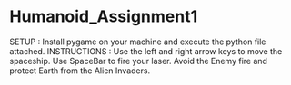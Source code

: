 # Humanoid_Assignment1
SETUP : 
    Install pygame on your machine and execute the python file attached.
INSTRUCTIONS :
    Use the left and right arrow keys to move the spaceship.
    Use SpaceBar to fire your laser.
    Avoid the Enemy fire and protect Earth from the Alien Invaders.